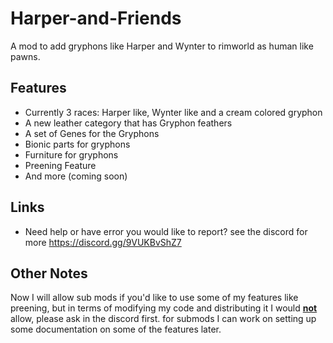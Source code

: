 # Harper-and-Friends
A mod to add gryphons like Harper and Wynter to rimworld as human like pawns.

## Features
+ Currently 3 races: Harper like, Wynter like and a cream colored gryphon
+ A new leather category that has Gryphon feathers
+ A set of Genes for the Gryphons
+ Bionic parts for gryphons 
+ Furniture for gryphons
+ Preening Feature
+ And more (coming soon)

## Links
- Need help or have error you would like to report? see the discord for more https://discord.gg/9VUKBvShZ7

## Other Notes
Now I will allow sub mods if you'd like to use some of my features like preening, but in terms of modifying my code and distributing it I would <ins>**not**</ins> allow, please ask in the discord first. for submods I can work on setting up some documentation on some of the features later.
